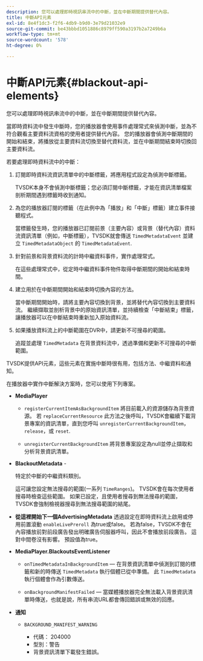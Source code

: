 ```yaml
---
description: 您可以處理即時視訊串流中的中斷，並在中斷期間提供替代內容。
title: 中斷API元素
exl-id: 8e4f1dc3-f2f6-4db9-b9d0-3e79d21032e9
source-git-commit: be43bbbd1051886c8979ff590a3197b2a7249b6a
workflow-type: tm+mt
source-wordcount: '578'
ht-degree: 0%

---
```


# 中斷API元素{#blackout-api-elements}

您可以處理即時視訊串流中的中斷，並在中斷期間提供替代內容。

當即時資料流中發生中斷時，您的播放器會使用事件處理常式來偵測中斷，並為不符合觀看主要資料流資格的使用者提供替代內容。 您的播放器會偵測中斷期間的開始和結束，將播放從主要資料流切換至替代資料流，並在中斷期間結束時切換回主要資料流。

若要處理即時資料流中的中斷：

1. 訂閱即時資料流資訊清單中的中斷標籤，將應用程式設定為偵測中斷標籤。

   TVSDK本身不會偵測中斷標籤；您必須訂閱中斷標籤，才能在資訊清單檔案剖析期間遇到標籤時收到通知。
1. 為您的播放器訂閱的標籤（在此例中為「播放」和「中斷」標籤）建立事件接聽程式。

   當標籤發生時，您的播放器已訂閱前景（主要內容）或背景（替代內容）資料流資訊清單（例如，中斷標籤），TVSDK就會傳送 `TimedMetadataEvent` 並建立 `TimedMetadataObject` 的 `TimedMetadataEvent`.

1. 針對前景和背景資料流的計時中繼資料事件，實作處理常式。

   在這些處理常式中，從定時中繼資料事件物件取得中斷期間的開始和結束時間。
1. 建立用於在中斷期間開始和結束時切換內容的方法。

   當中斷期間開始時，請將主要內容切換到背景，並將替代內容切換到主要資料流。 繼續擷取並剖析背景中的原始資訊清單，並持續檢查「中斷結束」標籤，讓播放器可以在中斷結束時重新加入原始資料流。
1. 如果播放資料流上的中斷範圍在DVR中，請更新不可搜尋的範圍。

   追蹤並處理 `TimedMetadata` 在背景資料流中，透過準備和更新不可搜尋的中斷範圍。

TVSDK提供API元素，這些元素在實施中斷時很有用，包括方法、中繼資料和通知。

在播放器中實作中斷解決方案時，您可以使用下列專案。

* **MediaPlayer**

   * `registerCurrentItemAsBackgroundItem` 將目前載入的資源儲存為背景資源。 若 `replaceCurrentResource` 此方法之後呼叫，TVSDK會繼續下載背景專案的資訊清單，直到您呼叫 `unregisterCurrentBackgroundItem`， `release`，或 `reset`.

   * `unregisterCurrentBackgroundItem` 將背景專案設定為null並停止擷取和分析背景資訊清單。

* **BlackoutMetadata** -

   特定於中斷的中繼資料類別。

   這可讓您設定無法搜尋的範圍(一系列 `TimeRanges`)。 TVSDK會在每次使用者搜尋時檢查這些範圍。 如果已設定，且使用者搜尋到無法搜尋的範圍，TVSDK會強制檢視器搜尋到無法搜尋範圍的結尾。

* **從這裡開始下一個AdvertisingMetadata** 透過設定在即時資料流上啟用或停用前置滾動 `enableLivePreroll` 為true或false。 若為false，TVSDK不會在內容播放前對前段廣告發出明確廣告伺服器呼叫，因此不會播放前段廣告。 這對中間卷沒有影響。 預設值為true。

* **MediaPlayer.BlackoutsEventListener**

   * `onTimedMetadataInBackgroundItem`  — 在背景資訊清單中偵測到訂閱的標籤和新的時傳送 `TimedMetadata` 執行個體已從中準備。 此 `TimedMetadata` 執行個體會作為引數傳送。

   * `onBackgroundManifestFailed`  — 當媒體播放器完全無法載入背景資訊清單時傳送，也就是說，所有串流URL都會傳回錯誤或無效的回應。

* **通知**

   * `BACKGROUND_MANIFEST_WARNING`

      * 代碼： 204000
      * 型別：警告
      * 背景資訊清單下載發生錯誤。
